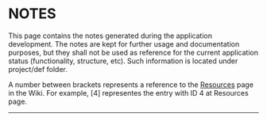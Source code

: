 NOTES
=====

This page contains the notes generated during the application development. The notes are kept for further usage and documentation
purposes, but they shall not be used as reference for the current application status (functionality, structure, etc). Such information
is located under project/def folder.

A number between brackets represents a reference to the [Resources](https://github.com/amcajal/ermon/wiki/References) page in the Wiki.
For example, [4] representes the entry with ID 4 at Resources page.
****

